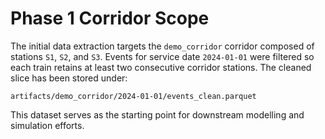 # Phase 1 Corridor Scope

The initial data extraction targets the `demo_corridor` corridor composed of
stations `S1`, `S2`, and `S3`. Events for service date `2024-01-01` were
filtered so each train retains at least two consecutive corridor stations.
The cleaned slice has been stored under:

```
artifacts/demo_corridor/2024-01-01/events_clean.parquet
```

This dataset serves as the starting point for downstream modelling and
simulation efforts.